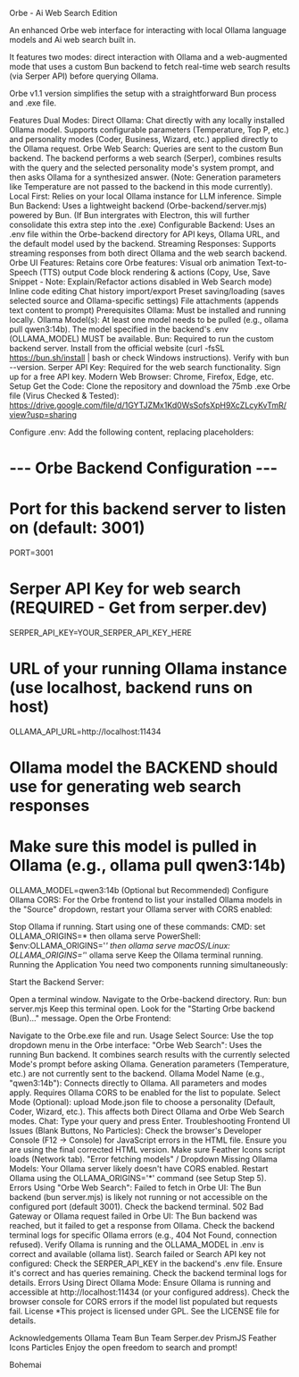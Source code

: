 Orbe - Ai Web Search Edition

An enhanced Orbe web interface for interacting with local Ollama language models and Ai web search built in.

It features two modes: direct interaction with Ollama and a web-augmented mode that uses a custom Bun backend to fetch real-time web search results (via Serper API) before querying Ollama.

Orbe v1.1 version simplifies the setup with a straightforward Bun process and .exe file.

Features
Dual Modes:
Direct Ollama: Chat directly with any locally installed Ollama model. Supports configurable parameters (Temperature, Top P, etc.) and personality modes (Coder, Business, Wizard, etc.) applied directly to the Ollama request.
Orbe Web Search: Queries are sent to the custom Bun backend. The backend performs a web search (Serper), combines results with the query and the selected personality mode's system prompt, and then asks Ollama for a synthesized answer. (Note: Generation parameters like Temperature are not passed to the backend in this mode currently).
Local First: Relies on your local Ollama instance for LLM inference.
Simple Bun Backend: Uses a lightweight backend (Orbe-backend/server.mjs) powered by Bun. (If Bun intergrates with Electron, this will further consolidate this extra step into the .exe)
Configurable Backend: Uses an .env file within the Orbe-backend directory for API keys, Ollama URL, and the default model used by the backend.
Streaming Responses: Supports streaming responses from both direct Ollama and the web search backend.
Orbe UI Features: Retains core Orbe features:
Visual orb animation
Text-to-Speech (TTS) output
Code block rendering & actions (Copy, Use, Save Snippet - Note: Explain/Refactor actions disabled in Web Search mode)
Inline code editing
Chat history import/export
Preset saving/loading (saves selected source and Ollama-specific settings)
File attachments (appends text content to prompt)
Prerequisites
Ollama: Must be installed and running locally.
Ollama Model(s): At least one model needs to be pulled (e.g., ollama pull qwen3:14b). The model specified in the backend's .env (OLLAMA_MODEL) MUST be available.
Bun: Required to run the custom backend server. Install from the official website (curl -fsSL https://bun.sh/install | bash or check Windows instructions). Verify with bun --version.
Serper API Key: Required for the web search functionality. Sign up for a free API key.
Modern Web Browser: Chrome, Firefox, Edge, etc.
Setup
Get the Code: Clone the repository and download the 75mb .exe Orbe file (Virus Checked & Tested): https://drive.google.com/file/d/1GYTJZMx1Kd0WsSofsXpH9XcZLcyKvTmR/view?usp=sharing

Configure .env: Add the following content, replacing placeholders:

# --- Orbe Backend Configuration ---

# Port for this backend server to listen on (default: 3001)
PORT=3001

# Serper API Key for web search (REQUIRED - Get from serper.dev)
SERPER_API_KEY=YOUR_SERPER_API_KEY_HERE

# URL of your running Ollama instance (use localhost, backend runs on host)
OLLAMA_API_URL=http://localhost:11434

# Ollama model the BACKEND should use for generating web search responses
# Make sure this model is pulled in Ollama (e.g., ollama pull qwen3:14b)
OLLAMA_MODEL=qwen3:14b 
(Optional but Recommended) Configure Ollama CORS: For the Orbe frontend to list your installed Ollama models in the "Source" dropdown, restart your Ollama server with CORS enabled:

Stop Ollama if running.
Start using one of these commands:
CMD: set OLLAMA_ORIGINS=* then ollama serve
PowerShell: $env:OLLAMA_ORIGINS='*' then ollama serve
macOS/Linux: OLLAMA_ORIGINS='*' ollama serve
Keep the Ollama terminal running.
Running the Application
You need two components running simultaneously:

Start the Backend Server:

Open a terminal window.
Navigate to the Orbe-backend directory.
Run: bun server.mjs
Keep this terminal open. Look for the "Starting Orbe backend (Bun)..." message.
Open the Orbe Frontend:

Navigate to the Orbe.exe file and run.
Usage
Select Source: Use the top dropdown menu in the Orbe interface:
"Orbe Web Search": Uses the running Bun backend. It combines search results with the currently selected Mode's prompt before asking Ollama. Generation parameters (Temperature, etc.) are not currently sent to the backend.
Ollama Model Name (e.g., "qwen3:14b"): Connects directly to Ollama. All parameters and modes apply. Requires Ollama CORS to be enabled for the list to populate.
Select Mode (Optional): upload Mode.json file to choose a personality (Default, Coder, Wizard, etc.). This affects both Direct Ollama and Orbe Web Search modes.
Chat: Type your query and press Enter.
Troubleshooting
Frontend UI Issues (Blank Buttons, No Particles): Check the browser's Developer Console (F12 -> Console) for JavaScript errors in the HTML file. Ensure you are using the final corrected HTML version. Make sure Feather Icons script loads (Network tab).
"Error fetching models" / Dropdown Missing Ollama Models: Your Ollama server likely doesn't have CORS enabled. Restart Ollama using the OLLAMA_ORIGINS='*' command (see Setup Step 5).
Errors Using "Orbe Web Search":
Failed to fetch in Orbe UI: The Bun backend (bun server.mjs) is likely not running or not accessible on the configured port (default 3001). Check the backend terminal.
502 Bad Gateway or Ollama request failed in Orbe UI: The Bun backend was reached, but it failed to get a response from Ollama. Check the backend terminal logs for specific Ollama errors (e.g., 404 Not Found, connection refused). Verify Ollama is running and the OLLAMA_MODEL in .env is correct and available (ollama list).
Search failed or Search API key not configured: Check the SERPER_API_KEY in the backend's .env file. Ensure it's correct and has queries remaining. Check the backend terminal logs for details.
Errors Using Direct Ollama Mode: Ensure Ollama is running and accessible at http://localhost:11434 (or your configured address). Check the browser console for CORS errors if the model list populated but requests fail.
License
*This project is licensed under GPL. See the LICENSE file for details.

Acknowledgements
Ollama Team
Bun Team
Serper.dev
PrismJS
Feather Icons
Particles
Enjoy the open freedom to search and prompt!

Bohemai
